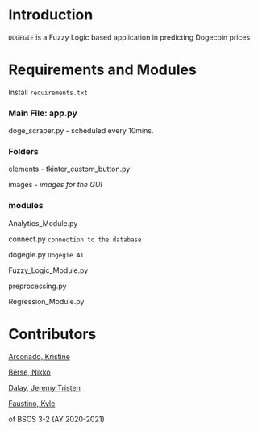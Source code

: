 # Introduction #

`DOGEGIE` is a Fuzzy Logic based application in predicting Dogecoin prices


# Requirements and Modules #

Install `requirements.txt`

### Main File: app.py

doge_scraper.py - scheduled every 10mins.

### Folders

elements - tkinter_custom_button.py

images - *images for the GUI*

### modules

Analytics_Module.py

connect.py	`connection to the database`
	  
dogegie.py	`Dogegie AI`
	  
Fuzzy_Logic_Module.py
	  
preprocessing.py
	  
Regression_Module.py
	  
# Contributors #

[Arconado, Kristine](https://github.com/iamoriginalvisual)

[Berse, Nikko](https://github.com/Berse-Nikko)

[Dalay, Jeremy Tristen](https://github.com/jeremydalay) 

[Faustino, Kyle](https://github.com/Ramyeon1)

of BSCS 3-2 (AY 2020-2021)
